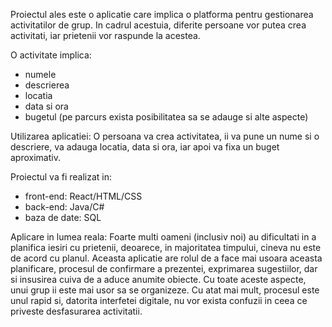 Proiectul ales este o aplicatie care implica o platforma pentru gestionarea activitatilor de grup. In cadrul acestuia, diferite persoane vor putea crea activitati, iar prietenii vor raspunde la acestea.

O activitate implica:
- numele
- descrierea
- locatia
- data si ora
- bugetul
(pe parcurs exista posibilitatea sa se adauge si alte aspecte)

Utilizarea aplicatiei:
O persoana va crea activitatea, ii va pune un nume si o descriere, va adauga locatia, data si ora, iar apoi va fixa un buget aproximativ.

Proiectul va fi realizat in:
- front-end: React/HTML/CSS
- back-end: Java/C#
- baza de date: SQL

Aplicare in lumea reala:
Foarte multi oameni (inclusiv noi) au dificultati in a planifica iesiri cu prietenii, deoarece, in majoritatea timpului, cineva nu este de acord cu planul. Aceasta aplicatie are rolul de a face mai usoara aceasta planificare, procesul de confirmare a prezentei, exprimarea sugestiilor, dar si insusirea cuiva de a aduce anumite obiecte. Cu toate aceste aspecte, unui grup ii este mai usor sa se organizeze. Cu atat mai mult, procesul este unul rapid si, datorita interfetei digitale, nu vor exista confuzii in ceea ce priveste desfasurarea activitatii.
